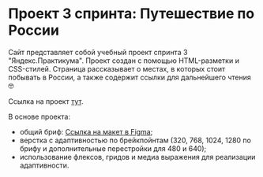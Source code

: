 # Проект 3 спринта: Путешествие по России

Сайт представляет собой учебный проект спринта 3 "Яндекс.Практикума". 
Проект создан с помощью HTML-разметки и CSS-стилей. Страница рассказывает о местах, в которых стоит побывать в России, а также содержит ссылки для дальнейшего чтения 🤓

Ссылка на проект [тут](https://anecheka.github.io/russian-travel/index.html).

В основе проекта: 

* общий бриф: [Ссылка на макет в Figma](https://www.figma.com/file/5S2WSbEFL6awjVWJ0NWL8Q/Sprint-3_-Russia-_-desktop-mobile?node-id=28503%3A0); 
* верстка с адаптивностью по брейкпойнтам (320, 768, 1024, 1280 по брифу и дополнительные перестройки для 480 и 640); 
* использование флексов, гридов и медиа выражения для реализации адаптивности. 


